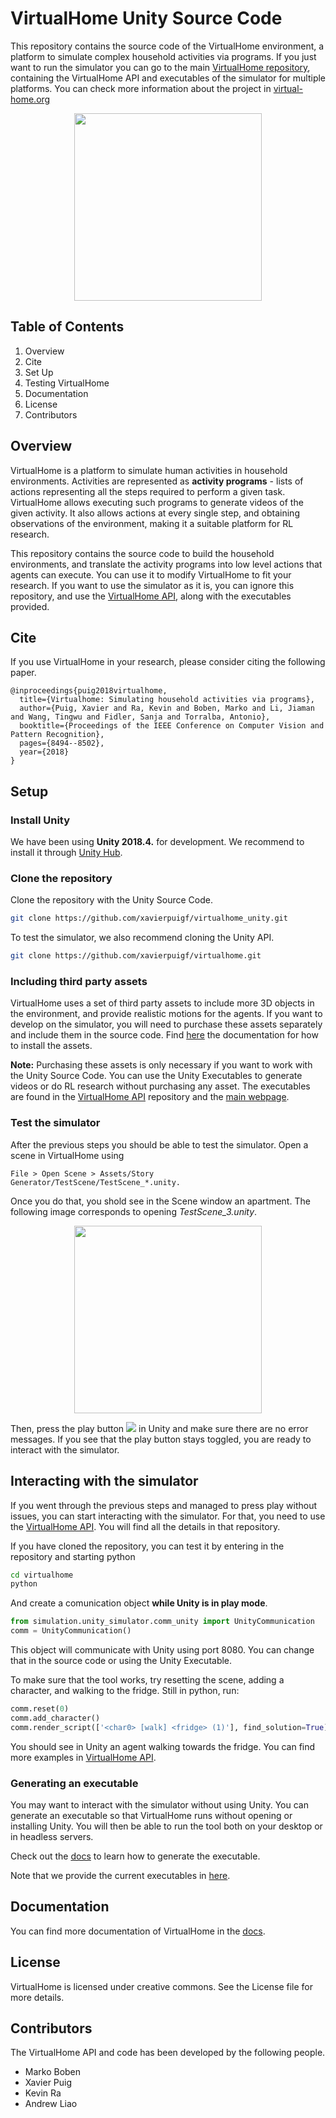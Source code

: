 # VirtualHome Unity Source Code
This repository contains the source code of the VirtualHome environment, a platform to simulate complex household activities via programs. If you just want to run the simulator you can go to the main [VirtualHome repository](https://github.com/xavierpuigf/virtualhome), containing the VirtualHome API and executables of the simulator for multiple platforms. You can check more information about the project in [virtual-home.org](https://www.virtual-home.org)

<p align="center">
  <img height="300" src="doc/assets/banner.gif">
</p>


## Table of Contents
1. Overview
2. Cite
3. Set Up
4. Testing VirtualHome
5. Documentation 
6. License
7. Contributors

## Overview
VirtualHome is a platform to simulate human activities in household environments. Activities are represented as **activity programs** - lists of actions representing all the steps required to perform a given task. VirtualHome allows executing such programs to generate videos of the given activity. It also allows actions at every single step, and obtaining observations of the environment, making it a suitable platform for RL research.

This repository contains the source code to build the household environments, and translate the activity programs into low level actions that agents can execute. You can use it to modify VirtualHome to fit your research. If you want to use the simulator as it is, you can ignore this repository, and use the [VirtualHome API](https://github.com/xavierpuigf/virtualhome), along with the executables provided.

## Cite
If you use VirtualHome in your research, please consider citing the following paper.

```
@inproceedings{puig2018virtualhome,
  title={Virtualhome: Simulating household activities via programs},
  author={Puig, Xavier and Ra, Kevin and Boben, Marko and Li, Jiaman and Wang, Tingwu and Fidler, Sanja and Torralba, Antonio},
  booktitle={Proceedings of the IEEE Conference on Computer Vision and Pattern Recognition},
  pages={8494--8502},
  year={2018}
}
``` 

## Setup
### Install Unity
We have been using **Unity 2018.4.** for development. We recommend to install it through [Unity Hub](https://store.unity.com/download). 

### Clone the repository
Clone the repository with the Unity Source Code.

```bash
git clone https://github.com/xavierpuigf/virtualhome_unity.git
```

To test the simulator, we also recommend cloning the Unity API.
```bash
git clone https://github.com/xavierpuigf/virtualhome.git
```

### Including third party assets
VirtualHome uses a set of third party assets to include more 3D objects in the environment, and provide realistic motions for the agents. If you want to develop on the simulator, you will need to purchase these assets separately and include them in the source code. Find [here](doc/third_party.md) the documentation for how to install the assets.

**Note:** Purchasing these assets is only necessary if you want to work with the Unity Source Code. You can use the Unity Executables to generate videos or do RL research without purchasing any asset. The executables are found in the [VirtualHome API](https://github.com/xavierpuigf/virtualhome) repository and the [main webpage](www.virtual-home.org).

### Test the simulator
After the previous steps you should be able to test the simulator. Open a scene in VirtualHome using

```File > Open Scene > Assets/Story Generator/TestScene/TestScene_*.unity. ```

Once you do that, you shold see in the Scene window an apartment. The following image corresponds to opening *TestScene_3.unity*.

<p align="center">
  <img height="300" src="doc/assets/scene_view.png">
</p>


Then, press the play button ![](doc/assets/play.png) in Unity and make sure there are no error messages. If you see that the play button stays toggled, you are ready to interact with the simulator.


## Interacting with the simulator
If you went through the previous steps and managed to press play without issues, you can start interacting with the simulator. For that, you need to use the [VirtualHome API](https://github.com/xavierpuigf/virtualhome). You will find all the details in that repository.

If you have cloned the repository, you can test it by entering in the repository and starting python

```bash
cd virtualhome
python
```

And create a comunication object **while Unity is in play mode**. 

```python
from simulation.unity_simulator.comm_unity import UnityCommunication
comm = UnityCommunication()
```

This object will communicate with Unity using port 8080. You can change that in the source code or using the Unity Executable.

To make sure that the tool works, try resetting the scene, adding a character, and walking to the fridge. Still in python, run:

```python
comm.reset(0)
comm.add_character()
comm.render_script(['<char0> [walk] <fridge> (1)'], find_solution=True)
```

You should see in Unity an agent walking towards the fridge. You can find more examples in [VirtualHome API](https://github.com/xavierpuigf/virtualhome).

### Generating an executable
You may want to interact with the simulator without using Unity. You can generate an executable so that VirtualHome runs without opening or installing Unity. You will then be able to run the tool both  on your desktop or in headless servers.

Check out the [docs](doc/build_exec.md) to learn how to generate the executable.

Note that we provide the current executables in [here](https://github.com/xavierpuigf/virtualhome). 

## Documentation
You can find more documentation of VirtualHome in the [docs](doc).

## License
VirtualHome is licensed under creative commons. See the License file for more details.


## Contributors
The VirtualHome API and code has been developed by the following people.

- Marko Boben
- Xavier Puig
- Kevin Ra
- Andrew Liao

